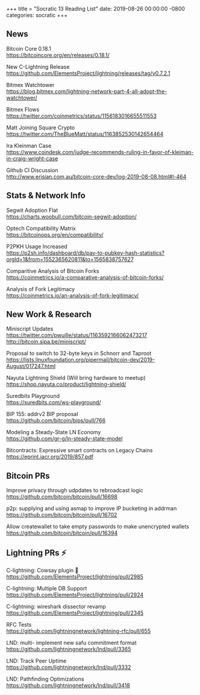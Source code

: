 +++
title =  "Socratic 13 Reading List"
date:   2019-08-26 00:00:00 -0800
categories: socratic
+++

## News

Bitcoin Core 0.18.1  
<https://bitcoincore.org/en/releases/0.18.1/>

New C-Lightning Release  
<https://github.com/ElementsProject/lightning/releases/tag/v0.7.2.1>

Bitmex Watchtower  
<https://blog.bitmex.com/lightning-network-part-4-all-adopt-the-watchtower/>

Bitmex Flows  
<https://twitter.com/coinmetrics/status/1156183016655511553>

Matt Joining Square Crypto  
<https://twitter.com/TheBlueMatt/status/1163852530142654464>

Ira Kleinman Case  
<https://www.coindesk.com/judge-recommends-ruling-in-favor-of-kleiman-in-craig-wright-case>

Github CI Discussion  
<http://www.erisian.com.au/bitcoin-core-dev/log-2019-08-08.html#l-464>


## Stats & Network Info


Segwit Adoption Flat  
<https://charts.woobull.com/bitcoin-segwit-adoption/>

Optech Compatibility Matrix  
<https://bitcoinops.org/en/compatibility/>

P2PKH Usage Increased  
<https://p2sh.info/dashboard/db/pay-to-pubkey-hash-statistics?orgId=1&from=1552365620811&to=1565838757627>

Comparitive Analysis of Bitcoin Forks  
<https://coinmetrics.io/a-comparative-analysis-of-bitcoin-forks/>

Analysis of Fork Legitimacy  
<https://coinmetrics.io/an-analysis-of-fork-legitimacy/>


## New Work & Research

Miniscript Updates  
<https://twitter.com/pwuille/status/1163592166062473217>  
<http://bitcoin.sipa.be/miniscript/>

Proposal to switch to 32-byte keys in Schnorr and Taproot  
<https://lists.linuxfoundation.org/pipermail/bitcoin-dev/2019-August/017247.html>

Nayuta Lightning Shield  (Will bring hardware to meetup)  
<https://shop.nayuta.co/product/lightning-shield/>

Suredbits Playground  
<https://suredbits.com/ws-playground/>

BIP 155: addrv2 BIP proposal  
<https://github.com/bitcoin/bips/pull/766>

Modeling a Steady-State LN Economy  
<https://github.com/gr-g/ln-steady-state-model>

Bitcontracts: Expressive smart contracts on Legacy Chains  
<https://eprint.iacr.org/2019/857.pdf>


## Bitcoin PRs

Improve privacy through udpdates to rebroadcast logic  
<https://github.com/bitcoin/bitcoin/pull/16698>

p2p: supplying and using asmap to improve IP bucketing in addrman  
<https://github.com/bitcoin/bitcoin/pull/16702>

Allow createwallet to take empty passwords to make unencrypted wallets  
<https://github.com/bitcoin/bitcoin/pull/16394>


## Lightning PRs ⚡

C-lightning: Cowsay plugin 🐄  
<https://github.com/ElementsProject/lightning/pull/2985>

C-lightning: Multiple DB Support  
<https://github.com/ElementsProject/lightning/pull/2924>

C-lightning: wireshark dissector revamp  
<https://github.com/ElementsProject/lightning/pull/2345>

RFC Tests  
<https://github.com/lightningnetwork/lightning-rfc/pull/655>

LND: multi- implement new safu commitment format  
<https://github.com/lightningnetwork/lnd/pull/3365>

LND: Track Peer Uptime  
<https://github.com/lightningnetwork/lnd/pull/3332>

LND: Pathfinding Optimizations  
<https://github.com/lightningnetwork/lnd/pull/3418>


